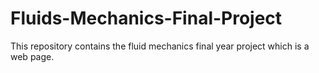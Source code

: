 # Fluids-Mechanics-Final-Project
This repository contains the fluid mechanics final year project which is a web page.

